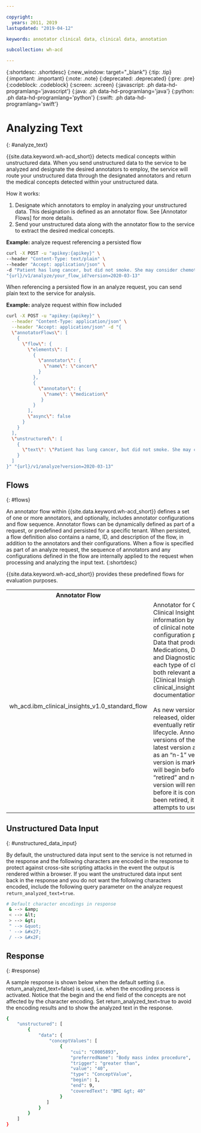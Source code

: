 ```yaml
---

copyright:
  years: 2011, 2019
lastupdated: "2019-04-12"

keywords: annotator clinical data, clinical data, annotation

subcollection: wh-acd

---
```


{:shortdesc: .shortdesc}
{:new_window: target="_blank"}
{:tip: .tip}
{:important: .important}
{:note: .note}
{:deprecated: .deprecated}
{:pre: .pre}
{:codeblock: .codeblock}
{:screen: .screen}
{:javascript: .ph data-hd-programlang='javascript'}
{:java: .ph data-hd-programlang='java'}
{:python: .ph data-hd-programlang='python'}
{:swift: .ph data-hd-programlang='swift'}

# Analyzing Text
{: #analyze_text}

{{site.data.keyword.wh-acd_short}} detects medical concepts within unstructured data. When you send unstructured data to the service to be analyzed and designate the desired annotators to employ, the service will route your unstructured data through the designated annotators and return the medical concepts detected within your unstructured data.

How it works:
1. Designate which annotators to employ in analyzing your unstructured data. This designation is defined as an annotator flow. See [Annotator Flows] for more details.
2. Send your unstructured data along with the annotator flow to the service to extract the desired medical concepts.

**Example:** analyze request referencing a persisted flow

```bash
curl -X POST -u "apikey:{apikey}" \
--header "Content-Type: text/plain" \
--header "Accept: application/json" \
-d "Patient has lung cancer, but did not smoke. She may consider chemotherapy as part of a treatment plan." \
"{url}/v1/analyze/your_flow_id?version=2020-03-13"
```

When referencing a persisted flow in an analyze request, you can send plain text to the service for analysis.

**Example:** analyze request within flow included

```bash
curl -X POST -u "apikey:{apikey}" \
  --header "Content-Type: application/json" \
  --header "Accept: application/json" -d "{
  \"annotatorFlows\": [
    {
      \"flow\": {
        \"elements\": [
          {
            \"annotator\": {
              \"name\": \"cancer\"
            }
          },
          {
            \"annotator\": {
              \"name\": \"medication\"
             }
          }
        ],
        \"async\": false
      }
    }
  ],
  \"unstructured\": [
    {
      \"text\": \"Patient has lung cancer, but did not smoke. She may consider Cisplatin as part of a treatment plan.\"
    }
  ]
}" "{url}/v1/analyze?version=2020-03-13"
```

## Flows
{: #flows}

An annotator flow within  {{site.data.keyword.wh-acd_short}} defines a set of one or more annotators, and optionally, includes annotator configurations and flow sequence. Annotator flows can be dynamically defined as part of a request, or predefined and persisted for a specific tenant. When persisted, a flow definition also contains a name, ID, and description of the flow, in addition to the annotators and their configurations. When a flow is specified as part of an analyze request, the sequence of annotators and any configurations defined in the flow are internally applied to the request when processing and analyzing the input text.
{:shortdesc}

{{site.data.keyword.wh-acd_short}} provides these predefined flows for evaluation purposes.

<table>
<tr>
<th>Annotator Flow</th><th>Description</th>
</tr>
<tr><td>wh_acd.ibm_clinical_insights_v1.0_standard_flow</td><td> Annotator for Clinical Data provides a ready-to-use Clinical Insights flow that extracts clinically relevant information by performing deep contextual analysis of clinical notes. The Clinical Insights flow is a default configuration provided with Annotator for Clinical Data that produces clinical attributes for Prescribed Medications, Diagnoses, Therapeutic Procedures, and Diagnostic Procedures by contextually evaluating each type of clinical information to determine that it is both relevant and pertinent to the patient. See the [Clinical Insights](wh-acd?topic=wh-acd-clinical_insights_overview#clinical_insights_overview) documentation for a detailed explanation.
<br><br>
As new versions of the Clinical Insights flow are released, older versions will be deprecated and eventually retired. This is known as the version lifecycle. Annotator for Clinical Data will support two versions of the Clinical Insights flows, the current latest version and the previous version. This is known as an “n-1” version support scheme. Once an older version is marked as “deprecated”, a 90 day period will begin before the deprecated version is officially “retired” and no longer functional. The deprecated version will remain operational for a 90 day period before it is considered retired. Once a version has been retired, it will no longer be available and any attempts to use a retired version will fail.</td></tr>

</table>

## Unstructured Data Input
{: #unstructured_data_input}

By default, the unstructured data input sent to the service is not returned in the response and the following characters are encoded in the response to protect against cross-site scripting attacks in the event the output is rendered within a browser. If you want the unstructured data input sent back in the response and you do not want the following characters encoded, include the following query parameter on the analyze request `return_analyzed_text=true`.

```bash
# Default character encodings in response
 & --> &amp;
 < --> &lt;
 > --> &gt;
 " --> &quot;
 ' --> &#x27;     
 / --> &#x2F;  
```

## Response
{: #response}

A sample response is shown below when the default setting (i.e. return_analyzed_text=false) is used, i.e. when the encoding process is activated. Notice that the begin and the end field of the concepts are not affected by the character encoding.  Set return_analyzed_text=true to avoid the encoding results and to show the analyzed text in the response.  

```bash
{
    "unstructured": [
        {
            "data": {
                "conceptValues": [
                    {
                        "cui": "C0005893",
                        "preferredName": "Body mass index procedure",
                        "trigger": "greater than",
                        "value": "40",
                        "type": "ConceptValue",
                        "begin": 1,
                        "end": 9,
                        "coveredText": "BMI &gt; 40"
                    }
               ]
            }
        }
    ]
}
```
